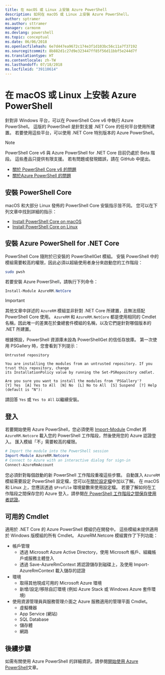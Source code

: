 ```yaml
---
title: 在 macOS 或 Linux 上安裝 Azure PowerShell
description: 如何在 macOS 或 Linux 上安裝 Azure PowerShell。
author: sptramer
ms.author: sttramer
manager: carmonm
ms.devlang: powershell
ms.topic: conceptual
ms.date: 06/06/2018
ms.openlocfilehash: 6e7d447ea9672c174e3f1d103bc56c11a7f37192
ms.sourcegitcommit: 8b882d1c27d9e323447ff85f56d11bbf5e244d7f
ms.translationtype: HT
ms.contentlocale: zh-TW
ms.lasthandoff: 07/18/2018
ms.locfileid: "39110614"
---
```

# <a name="install-azure-powershell-on-macos-or-linux"></a>在 macOS 或 Linux 上安裝 Azure PowerShell

針對非 Windows 平台，可以在 PowerShell Core v6 中執行 Azure PowerShell。 這版的 PowerShell 是針對支援 .NET Core 的任何平台使用所建置。 若要使用這些平台，可以使用 .NET Core 特別版本的 Azure PowerShell。

> [!NOTE]
> PowerShell Core v6 與 Azure PowerShell for .NET Core 目前仍處於 Beta 階段。
> 這些產品只提供有限支援。 若有問題或發現錯誤，請在 GitHub 中提出。
>
> * [關於 PowerShell Core v6 的問題](https://github.com/PowerShell/PowerShell/issues)
> * [關於Azure PowerShell 的問題](https://github.com/azure/azure-docs-powershell/issues)

## <a name="install-powershell-core"></a>安裝 PowerShell Core

macOS 和大部分 Linux 發佈的 PowerShell Core 安裝指示皆不同。
您可以在下列文章中找到詳細的指示：

* [Install PowerShell Core on macOS](/powershell/scripting/setup/installing-powershell-core-on-macos)
* [Install PowerShell Core on Linux](/powershell/scripting/setup/installing-powershell-core-on-linux)

## <a name="install-azure-powershell-for-net-core"></a>安裝 Azure PowerShell for .NET Core

PowerShell Core 隨附於已安裝的 PowerShellGet 模組。 安裝 PowerShell 中的模組需要較高的權限，因此必須以超級使用者身分來啟動您的工作階段：

```bash
sudo pwsh
```

若要安裝 Azure PowerShell，請執行下列命令：

```powershell
Install-Module AzureRM.NetCore
```

> [!IMPORTANT]
> 其他文章中詳述的 `AzureRM` 模組並非針對 .NET Core 所建置，且無法搭配 PowerShell Core 使用。 `AzureRM` 和 `AzureRM.NetCore` 都是使用相同的 Cmdlet 名稱，因此唯一的差異在於彙總套件模組的名稱，以及它們是針對哪個版本的 .NET 所建置。

根據預設，PowerShell 資源庫未設為 PowerShellGet 的信任存放庫。 第一次使用 PSGallery 時，您會看到下列提示：

```output
Untrusted repository

You are installing the modules from an untrusted repository. If you trust this repository, change
its InstallationPolicy value by running the Set-PSRepository cmdlet.

Are you sure you want to install the modules from 'PSGallery'?
[Y] Yes  [A] Yes to All  [N] No  [L] No to All  [S] Suspend  [?] Help (default is "N"):
```

請回答 `Yes` 或 `Yes to All` 以繼續安裝。

## <a name="sign-in"></a>登入

若要開始使用 Azure PowerShell，您必須使用 [Import-Module](/powershell/module/Microsoft.PowerShell.Core/Import-Module) Cmdlet 將 `AzureRM.Netcore` 載入您的 PowerShell 工作階段，然後使用您的 Azure 認證登入。 匯入模組「不」需要較高的權限。

```powershell
# Import the module into the PowerShell session
Import-Module AzureRM.Netcore
# Connect to Azure with an interactive dialog for sign-in
Connect-AzureRmAccount
```

您必須針對每個啟動的新 PowerShell 工作階段重複這些步驟。 自動匯入 `AzureRM` 模組需要設定 PowerShell 設定檔，您可以在[關於設定檔](/powershell/module/microsoft.powershell.core/about/about_profiles)中加以了解。
在 macOS 和 Linux 上，您應該透過 `$Profile` 環境變數來使用設定檔。 若要了解如何在工作階段之間保存您的 Azure 登入，請參閱[在 PowerShell 工作階段之間保存使用者認證](context-persistence.md)。

## <a name="available-cmdlets"></a>可用的 Cmdlet

適用於 .NET Core 的 Azure PowerShell 模組仍在開發中。 這些模組未提供適用於 Windows 版模組的所有 Cmdlet。 AzureRM.Netcore 模組實作了下列功能：

* 帳戶管理
  * 透過 Microsoft Azure Active Directory，使用 Microsoft 帳戶、組織帳戶或服務主體登入
  * 透過 Save-AzureRmContext 將認證儲存到磁碟上，及使用 Import-AzureRmContext 載入儲存的認證
* 環境
  * 取得其他現成可用的 Microsoft Azure 環境
  * 新增/設定/移除自訂環境 (例如 Azure Stack 或 Windows Azure 套件環境)
* 使用資源管理員與服務管理介面之 Azure 服務適用的管理平面 Cmdlet。
  * 虛擬機器
  * App Service (網站)
  * SQL Database
  * 儲存體
  * 網路

## <a name="next-steps"></a>後續步驟

如需有關使用 Azure PowerShell 的詳細資訊，請參閱[開始使用 Azure PowerShell](get-started-azureps.md)文章。
